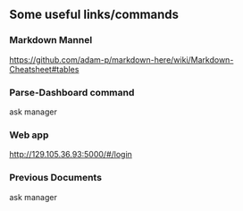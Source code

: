 ## Some useful links/commands

### Markdown Mannel
https://github.com/adam-p/markdown-here/wiki/Markdown-Cheatsheet#tables

### Parse-Dashboard command
ask manager

### Web app
http://129.105.36.93:5000/#/login

### Previous Documents
ask manager




